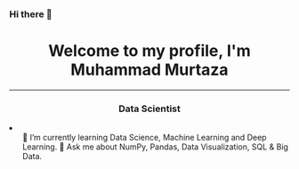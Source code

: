 ### Hi there 👋

<!--
**murtazasani/murtazasani** is a ✨ _special_ ✨ repository because its `README.md` (this file) appears on your GitHub profile.

Here are some ideas to get you started:

- 🔭 I’m currently working on ...
- 🌱 I’m currently learning ...
- 👯 I’m looking to collaborate on ...
- 🤔 I’m looking for help with ...
- 💬 Ask me about ...
- 📫 How to reach me: ...
- 😄 Pronouns: ...
- ⚡ Fun fact: ...
-->
<h1 align="center"> Welcome to my profile, I'm Muhammad Murtaza </h1>
<hr>
<h3 align="center"> Data Scientist </h3>
<li>
  <ul>
  🌱 I’m currently learning Data Science, Machine Learning and Deep Learning. </strong>
💬 Ask me about NumPy, Pandas, Data Visualization, SQL & Big Data.
</ul>
</li>


